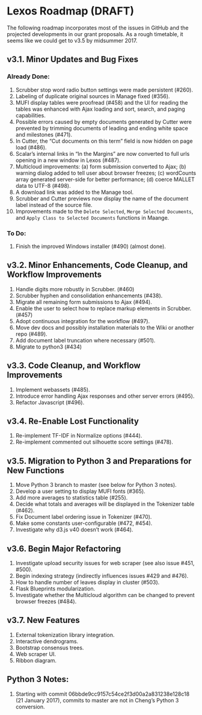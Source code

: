 # Lexos Roadmap (DRAFT)

The following roadmap incorporates most of the issues in GitHub and the projected developments in our grant proposals. As a rough timetable, it seems like we could get to v3.5 by midsummer 2017.

## v3.1. Minor Updates and Bug Fixes

### Already Done:
1.	Scrubber stop word radio button settings were made persistent (#260).
2.	Labeling of duplicate original sources in Manage fixed (#356).
3.	MUFI display tables were proofread (#458) and the UI for reading the tables was enhanced with Ajax loading and sort, search, and paging capabilities.
4.	Possible errors caused by empty documents generated by Cutter were prevented by trimming documents of leading and ending white space and milestones (#471).
5.	In Cutter, the “Cut documents on this term” field is now hidden on page load (#486).
6.	Scalar’s internal links in “In the Margins” are now converted to full urls opening in a new window in Lexos (#487).
7.	Multicloud improvements: (a) form submission converted to Ajax; (b) warning dialog added to tell user about browser freezes; (c) wordCounts array generated server-side for better performance; (d) coerce MALLET data to UTF-8 (#498).
8.	A download link was added to the Manage tool.
9.	Scrubber and Cutter previews now display the name of the document label instead of the source file.
10. Improvements made to the `Delete Selected`, `Merge Selected Documents`, and `Apply Class to Selected Documents` functions in Maange.

### To Do:
1.	Finish the improved Windows installer (#490) (almost done).

## v3.2. Minor Enhancements, Code Cleanup, and Workflow Improvements
1.	Handle digits more robustly in Scrubber. (#460)
2.	Scrubber hyphen and consolidation enhancements (#438).
3.	Migrate all remaining form submissions to Ajax (#494).
4.	Enable the user to select how to replace markup elements in Scrubber. (#457)
5.	Adopt continuous integration for the workflow (#497).
6.	Move dev docs and possibly installation materials to the Wiki or another repo (#489).
7.	Add document label truncation where necessary (#501).
8.  Migrate to python3 (#434)

## v3.3. Code Cleanup, and Workflow Improvements
1.	Implement webassets (#485).
2.	Introduce error handling Ajax responses and other server errors (#495).
3.	Refactor Javascript (#496).

## v3.4. Re-Enable Lost Functionality
1.	Re-implement TF-IDF in Normalize options (#444).
2.	Re-implement commented out silhouette score settings (#478).

## v3.5. Migration to Python 3 and Preparations for New Functions
1.	Move Python 3 branch to master (see below for Python 3 notes).
2.	Develop a user setting to display MUFI fonts (#365).
3.	Add more averages to statistics table (#255).
4.	Decide what totals and averages will be displayed in the Tokenizer table (#462).
5.	Fix Document label ordering issue in Tokenizer (#470).
6.	Make some constants user-configurable (#472, #454).
7.	Investigate why d3.js v40 doesn’t work (#464).

## v3.6. Begin Major Refactoring
1.	Investigate upload security issues for web scraper (see also issue #451, #500).
2.	Begin indexing strategy (indirectly influences issues #429 and #476).
3.	How to handle number of leaves display in cluster (#503).
4.	Flask Blueprints modularization.
5.	Investigate whether the Multicloud algorithm can be changed to prevent browser freezes (#484).

## v3.7. New Features
1.	External tokenization library integration.
2.	Interactive dendrograms.
3.	Bootstrap consensus trees.
4.	Web scraper UI.
5.	Ribbon diagram.

## Python 3 Notes:
1. Starting with commit 06bbde9cc9157c54ce2f3d00a2a831238e128c18 (21 January 2017), commits to master are not in Cheng’s Python 3 conversion.
